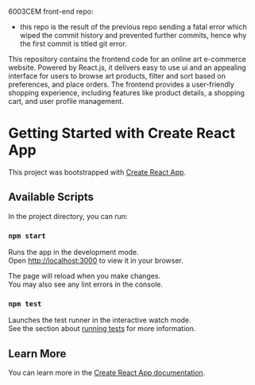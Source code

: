 6003CEM front-end repo:
- this repo is the result of the previous repo sending a fatal error which wiped the commit history and prevented further commits, hence why the first commit is titled git error.

This repository contains the frontend code for an online art e-commerce website. Powered by React.js, it delivers easy to use ui and an appealing interface for users to browse art products, filter and sort based on preferences, and place orders.  The frontend provides a user-friendly shopping experience, including features like product details, a shopping cart, and user profile management.


# Getting Started with Create React App

This project was bootstrapped with [Create React App](https://github.com/facebook/create-react-app).

## Available Scripts

In the project directory, you can run:

### `npm start`

Runs the app in the development mode.\
Open [http://localhost:3000](http://localhost:3000) to view it in your browser.

The page will reload when you make changes.\
You may also see any lint errors in the console.

### `npm test`

Launches the test runner in the interactive watch mode.\
See the section about [running tests](https://facebook.github.io/create-react-app/docs/running-tests) for more information.

## Learn More

You can learn more in the [Create React App documentation](https://facebook.github.io/create-react-app/docs/getting-started).
